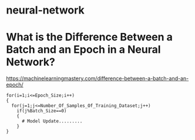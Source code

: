 # neural-network

# What is the Difference Between a Batch and an Epoch in a Neural Network?
https://machinelearningmastery.com/difference-between-a-batch-and-an-epoch/

```
for(i=1;i<=Epoch_Size;i++)
{
  for(j=1;j<=Number_Of_Samples_Of_Training_Dataset;j++)
    if(j%Batch_Size==0)
    {
      # Model Update.........
    }
}
```
